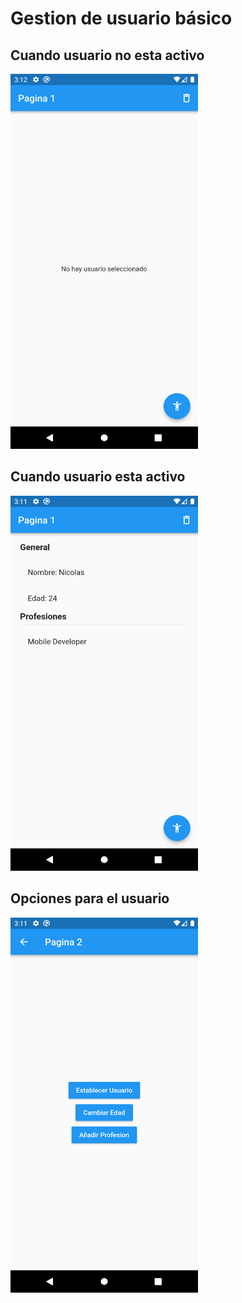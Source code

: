 # Gestion de usuario básico

## Cuando usuario no esta activo

<img src="usuarioInactivo.png" width="300" height=600>

## Cuando usuario esta activo

<img src="usuarioActivo.png" width="300" height=600>

## Opciones para el usuario

<img src="usuarioOpciones.png" width="300" height=600>
